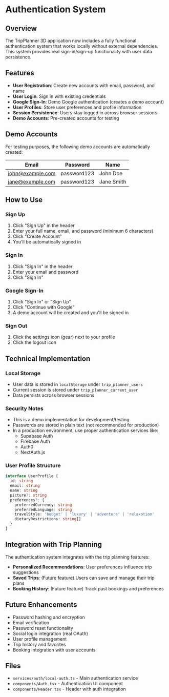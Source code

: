# Authentication System

## Overview

The TripPlanner 3D application now includes a fully functional authentication system that works locally without external dependencies. This system provides real sign-in/sign-up functionality with user data persistence.

## Features

- **User Registration**: Create new accounts with email, password, and name
- **User Login**: Sign in with existing credentials
- **Google Sign-In**: Demo Google authentication (creates a demo account)
- **User Profiles**: Store user preferences and profile information
- **Session Persistence**: Users stay logged in across browser sessions
- **Demo Accounts**: Pre-created accounts for testing

## Demo Accounts

For testing purposes, the following demo accounts are automatically created:

| Email | Password | Name |
|-------|----------|------|
| john@example.com | password123 | John Doe |
| jane@example.com | password123 | Jane Smith |

## How to Use

### Sign Up
1. Click "Sign Up" in the header
2. Enter your full name, email, and password (minimum 6 characters)
3. Click "Create Account"
4. You'll be automatically signed in

### Sign In
1. Click "Sign In" in the header
2. Enter your email and password
3. Click "Sign In"

### Google Sign-In
1. Click "Sign In" or "Sign Up"
2. Click "Continue with Google"
3. A demo account will be created and you'll be signed in

### Sign Out
1. Click the settings icon (gear) next to your profile
2. Click the logout icon

## Technical Implementation

### Local Storage
- User data is stored in `localStorage` under `trip_planner_users`
- Current session is stored under `trip_planner_current_user`
- Data persists across browser sessions

### Security Notes
- This is a demo implementation for development/testing
- Passwords are stored in plain text (not recommended for production)
- In a production environment, use proper authentication services like:
  - Supabase Auth
  - Firebase Auth
  - Auth0
  - NextAuth.js

### User Profile Structure
```typescript
interface UserProfile {
  id: string
  email: string
  name: string
  picture?: string
  preferences?: {
    preferredCurrency: string
    preferredLanguage: string
    travelStyle: 'budget' | 'luxury' | 'adventure' | 'relaxation'
    dietaryRestrictions: string[]
  }
}
```

## Integration with Trip Planning

The authentication system integrates with the trip planning features:

- **Personalized Recommendations**: User preferences influence trip suggestions
- **Saved Trips**: (Future feature) Users can save and manage their trip plans
- **Booking History**: (Future feature) Track past bookings and preferences

## Future Enhancements

- Password hashing and encryption
- Email verification
- Password reset functionality
- Social login integration (real OAuth)
- User profile management
- Trip history and favorites
- Booking integration with user accounts

## Files

- `services/auth/local-auth.ts` - Main authentication service
- `components/Auth.tsx` - Authentication UI component
- `components/Header.tsx` - Header with auth integration 
